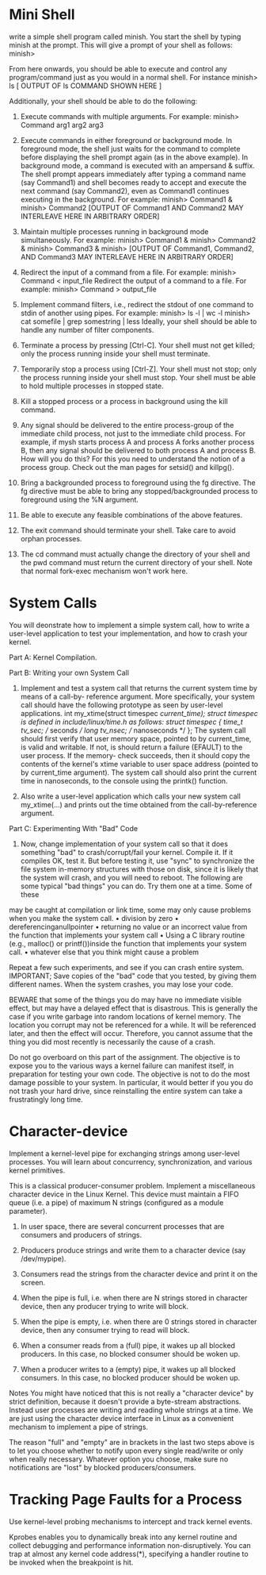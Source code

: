 # Mini Shell

write a simple shell program called minish. You start the shell by typing minish at the prompt. This will give a prompt of your shell as follows:
minish>

From here onwards, you should be able to execute and control any program/command just as you would in a normal shell. For instance
minish> ls
[ OUTPUT OF ls COMMAND SHOWN HERE ]

Additionally, your shell should be able to do the following:

1. Execute commands with multiple arguments. For example:
                      minish> Command arg1 arg2 arg3

2. Execute commands in either foreground or background mode. In foreground mode, the shell just waits for the command to complete before displaying the shell prompt again (as in the above example). In background mode, a command is executed with an ampersand & suffix. The shell prompt appears immediately after typing a command name (say Command1) and shell becomes ready to accept and execute the next command (say Command2), even as Command1 continues executing in the background. For example:
                      minish> Command1 &
                      minish> Command2
                      [OUTPUT OF Command1 AND Command2 MAY INTERLEAVE HERE IN ARBITRARY ORDER]

3. Maintain multiple processes running in background mode simultaneously. For example:
                      minish> Command1 &
                      minish> Command2 &
                      minish> Command3 &
                      minish>
                      [OUTPUT OF Command1, Command2, AND Command3 MAY INTERLEAVE HERE IN ARBITRARY ORDER]
    
4. Redirect the input of a command from a file. For example:
                  minish> Command < input_file
    Redirect the output of a command to a file. For example:
                  minish> Command > output_file

5. Implement command filters, i.e., redirect the stdout of one command to stdin of another using pipes. For example:
                  minish> ls -l | wc -l
                  minish> cat somefile | grep somestring | less
    Ideally, your shell should be able to handle any number of filter components.

6. Terminate a process by pressing [Ctrl-C]. Your shell must not get killed; only the process
running inside your shell must terminate.

7. Temporarily stop a process using [Ctrl-Z]. Your shell must not stop; only the process
running inside your shell must stop. Your shell must be able to hold multiple processes in
stopped state.

8. Kill a stopped process or a process in background using the kill command.

9. Any signal should be delivered to the entire process-group of the immediate child process, not
just to the immediate child process. For example, if mysh starts process A and process A forks another process B, then any signal should be delivered to both process A and process B. How will you do this? For this you need to understand the notion of a process group. Check out the man pages for setsid() and killpg().

10. Bring a backgrounded process to foreground using the fg directive. The fg directive must be able to bring any stopped/backgrounded process to foreground using the %N argument.

11. Be able to execute any feasible combinations of the above features.

12. The exit command should terminate your shell. Take care to avoid orphan processes.

13. The cd command must actually change the directory of your shell and the pwd command must
return the current directory of your shell. Note that normal fork-exec mechanism won't work here.

# System Calls

You will deonstrate how to implement a simple system call, how to write a user-level application to test your implementation, and how to crash your kernel.

Part A: Kernel Compilation.

Part B: Writing your own System Call

1. Implement and test a system call that returns the current system time by means of a call-by- reference argument. More specifically, your system call should have the following prototype as seen by user-level applications.
      int my_xtime(struct timespec *current_time);
struct timespec is defined in include/linux/time.h as follows:
      struct timespec {
              time_t  tv_sec;         /* seconds */
              long    tv_nsec;        /* nanoseconds */
};
The system call should first verify that user memory space, pointed to by current_time, is valid and writable. If not, is should return a failure (EFAULT) to the user process. If the memory- check succeeds, then it should copy the contents of the kernel's xtime variable to user space address (pointed to by current_time argument). The system call should also print the current time in nanoseconds, to the console using the printk() function.

2. Also write a user-level application which calls your new system call my_xtime(...) and prints out the time obtained from the call-by-reference argument.

Part C: Experimenting With "Bad" Code

1. Now, change implementation of your system call so that it does something "bad" to crash/corrupt/fail your kernel. Compile it. If it compiles OK, test it. But before testing it, use "sync" to synchronize the file system in-memory structures with those on disk, since it is likely that the system will crash, and you will need to reboot.
The following are some typical "bad things" you can do. Try them one at a time. Some of these
  
may be caught at compilation or link time, some may only cause problems when you make the system call.
• division by zero
• dereferencinganullpointer
• returning no value or an incorrect value from the function that implements your system call
• Using a C library routine (e.g., malloc() or printf())inside the function that implements your system call.
• whatever else that you think might cause a problem

Repeat a few such experiments, and see if you can crash entire system.
IMPORTANT; Save copies of the "bad" code that you tested, by giving them different names. When the system crashes, you may lose your code.

BEWARE that some of the things you do may have no immediate visible effect, but may have a delayed effect that is disastrous. This is generally the case if you write garbage into random locations of kernel memory. The location you corrupt may not be referenced for a while. It will be referenced later, and then the effect will occur. Therefore, you cannot assume that the thing you did most recently is necessarily the cause of a crash.

Do not go overboard on this part of the assignment. The objective is to expose you to the various ways a kernel failure can manifest itself, in preparation for testing your own code. The objective is not to do the most damage possible to your system. In particular, it would better if you you do not trash your hard drive, since reinstalling the entire system can take a frustratingly long time.

# Character-device

Implement a kernel-level pipe for exchanging strings among user-level processes. You will learn about concurrency, synchronization, and various kernel primitives.

This is a classical producer-consumer problem. Implement a miscellaneous character device in the Linux Kernel. This device must maintain a FIFO queue (i.e. a pipe) of maximum N strings (configured as a module parameter).

1. In user space, there are several concurrent processes that are consumers and producers of strings.

2. Producers produce strings and write them to a character device (say /dev/mypipe).

3. Consumers read the strings from the character device and print it on the screen.

4. When the pipe is full, i.e. when there are N strings stored in character device, then any producer
trying to write will block.

5. When the pipe is empty, i.e. when there are 0 strings stored in character device, then any
consumer trying to read will block.

6. When a consumer reads from a (full) pipe, it wakes up all blocked producers. In this case, no
blocked consumer should be woken up.

7. When a producer writes to a (empty) pipe, it wakes up all blocked consumers. In this case, no
blocked producer should be woken up.

Notes
You might have noticed that this is not really a "character device" by strict definition, because it doesn't provide a byte-stream abstractions. Instead user processes are writing and reading whole
strings at a time. We are just using the character device interface in Linux as a convenient mechanism to implement a pipe of strings.

The reason "full" and "empty" are in brackets in the last two steps above is to let you choose whether to notify upon every single read/write or only when really necessary. Whatever option you choose, make sure no notifications are "lost" by blocked producers/consumers.

# Tracking Page Faults for a Process

Use kernel-level probing mechanisms to intercept and track kernel events.

Kprobes enables you to dynamically break into any kernel routine and collect debugging and performance information non-disruptively. You can trap at almost any kernel code address(*), specifying a handler routine to be invoked when the breakpoint is hit.
